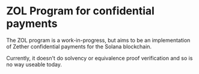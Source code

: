 # ZOL Program for confidential payments

The ZOL program is a work-in-progress, but aims to be an implementation of
Zether confidential payments for the Solana blockchain.

Currently, it doesn't do solvency or equivalence proof verification and so
is no way useable today.
